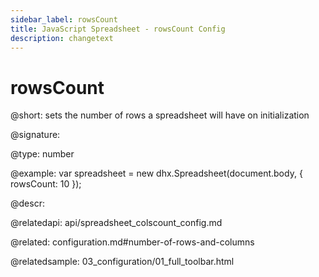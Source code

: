 ```yaml
---
sidebar_label: rowsCount
title: JavaScript Spreadsheet - rowsCount Config
description: changetext
---
```


# rowsCount

@short: sets the number of rows a spreadsheet will have on initialization

@signature:

@type: number

@example:
var spreadsheet = new dhx.Spreadsheet(document.body, {
	rowsCount: 10
});

@descr:

@relatedapi:
api/spreadsheet_colscount_config.md

@related:
configuration.md#number-of-rows-and-columns

@relatedsample:
03_configuration/01_full_toolbar.html
